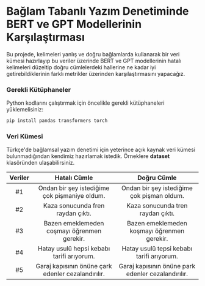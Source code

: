 # Bağlam Tabanlı Yazım Denetiminde BERT ve GPT Modellerinin Karşılaştırması

Bu projede, kelimeleri yanlış ve doğru bağlamlarda kullanarak bir veri kümesi hazırlayıp bu veriler üzerinde BERT ve GPT modellerinin hatalı kelimeleri düzeltip doğru cümlelerdeki hallerine ne kadar iyi getirebildiklerinin farklı metrikler üzerinden karşılaştırmasını yapacağız.

### Gerekli Kütüphaneler

Python kodlarını çalıştırmak için öncelikle gerekli kütüphaneleri yüklemelisiniz:

```bash
pip install pandas transformers torch
```

### Veri Kümesi

Türkçe'de bağlamsal yazım denetimi için yeterince açık kaynak veri kümesi bulunmadığından kendimiz hazırlamak istedik. Örneklere **dataset** klasöründen ulaşabilirsiniz.

| Veriler |                    Hatalı Cümle                    |                    Doğru Cümle                     |
| :-----: | :------------------------------------------------: | :------------------------------------------------: |
|   #1    |   Ondan bir şey istediğime çok pişmaniye oldum.    |     Ondan bir şey istediğime çok pişman oldum.     |
|   #2    |         Kaza sonucunda fren raydan çıktı.          |         Kaza sonucunda tren raydan çıktı.          |
|   #3    |    Bazen emeklemeden coşmayı öğrenmen gerekir.     |    Bazen emeklemeden koşmayı öğrenmen gerekir.     |
|   #4    |     Hatay usulü hepsi kebabı tarifi arıyorum.      |     Hatay usulü tepsi kebabı tarifi arıyorum.      |
|   #5    | Garaj kapısının önüne çark edenler cezalandırılır. | Garaj kapısının önüne park edenler cezalandırılır. |
